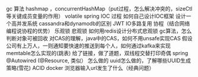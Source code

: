 gc 算法
hashmap ，concurrentHashMap（put过程，怎么解决冲突的，sizeCtl 等关键成员变量的作用）
volatile
spring IOC 过程
如何自己设计IOC框架
设计一个高并发系统
cassandra和dynamodb的区别
JWT
IO多路复用
协程（结合网络编程说协程的优势）
乐观锁 悲观锁
如何用redis设计分布式悲观锁
gc算法，怎么判断对象可被回收
对CAS的理解，java中的CAS，如何不用unsafe实现CAS
假设公司有上万人，一则通知要快速的推送到每个人，如何通过kafka来实现
memtable怎么实现的(跳表)
给了链接，做了道题，双线程交替打印奇偶
spring @Autowired (@Resource, 类似） 怎么做的
uuid怎么做的，了解哪些UUID生成策略(雪花)
ACID
docker
浏览器输入url发生了什么（经典问题）
